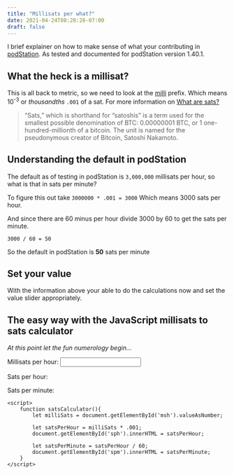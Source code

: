 ```yaml
---
title: "Millisats per what?"
date: 2021-04-24T08:28:28-07:00
draft: false
---
```


I brief explainer on how to make sense of what your contributing in [podStation](https://podstation.github.io/). As tested and documented for podStation version 1.40.1.


## What the heck is a millisat?

This is all back to metric, so we need to look at the [milli](https://en.wikipedia.org/wiki/Milli-) prefix. Which means 10<sup>-3</sup> or <em>thousandths</em> `.001` of a sat. For more information on [What are sats?](https://bitcoinmagazine.com/guides/what-are-sats)

>“Sats,” which is shorthand for “satoshis” is a term used for the smallest possible denomination of BTC: 0.00000001 BTC, or 1 one-hundred-millionth of a bitcoin. The unit is named for the pseudonymous creator of Bitcoin, Satoshi Nakamoto.

## Understanding the default in podStation

The default as of testing in podStation is `3,000,000` millisats per hour, so what is that in sats per minute?

To figure this out take `3000000 * .001 = 3000` Which means 3000 sats per hour.


And since there are 60 minus per hour divide 3000 by 60 to get the sats per minute.

`3000 / 60 = 50`

So the default in podStation is <strong>50</strong> sats per minute

## Set your value

With the information above your able to do the calculations now and set the value slider appropriately.


## The easy way with the JavaScript millisats to sats calculator 

<em>At this point let the fun numerology begin... </em>

<label for="msh"> Millisats per hour:</label> 
<input type="number" id="msh" name="MilliSatPerHour" onkeyup="satsCalculator()" />

<label> Sats per hour: </label> <span id="sph"></span> 

<label> Sats per minute: </label> <span id="spm"></span> 
<script>
    function satsCalculator(){
        let milliSats = document.getElementById('msh').valueAsNumber;
    
        let satsPerHour = milliSats * .001;
        document.getElementById('sph').innerHTML = satsPerHour;
        
        let satsPerMinute = satsPerHour / 60;
        document.getElementById('spm').innerHTML = satsPerMinute;        
    }
</script>

    <script>
        function satsCalculator(){
            let milliSats = document.getElementById('msh').valueAsNumber;
    
            let satsPerHour = milliSats * .001;
            document.getElementById('sph').innerHTML = satsPerHour;
        
            let satsPerMinute = satsPerHour / 60;
            document.getElementById('spm').innerHTML = satsPerMinute;        
        }
    </script>